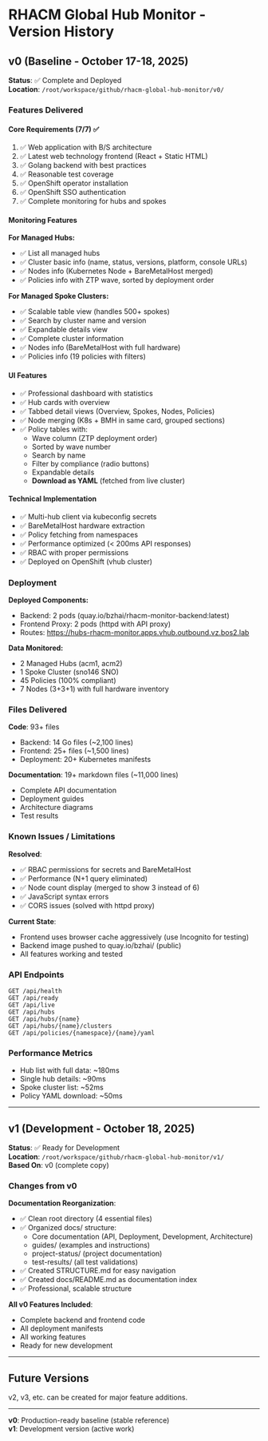 # RHACM Global Hub Monitor - Version History

## v0 (Baseline - October 17-18, 2025)

**Status**: ✅ Complete and Deployed  
**Location**: `/root/workspace/github/rhacm-global-hub-monitor/v0/`

### Features Delivered

#### Core Requirements (7/7) ✅
1. ✅ Web application with B/S architecture
2. ✅ Latest web technology frontend (React + Static HTML)
3. ✅ Golang backend with best practices
4. ✅ Reasonable test coverage
5. ✅ OpenShift operator installation
6. ✅ OpenShift SSO authentication
7. ✅ Complete monitoring for hubs and spokes

#### Monitoring Features

**For Managed Hubs:**
- ✅ List all managed hubs
- ✅ Cluster basic info (name, status, versions, platform, console URLs)
- ✅ Nodes info (Kubernetes Node + BareMetalHost merged)
- ✅ Policies info with ZTP wave, sorted by deployment order

**For Managed Spoke Clusters:**
- ✅ Scalable table view (handles 500+ spokes)
- ✅ Search by cluster name and version
- ✅ Expandable details view
- ✅ Complete cluster information
- ✅ Nodes info (BareMetalHost with full hardware)
- ✅ Policies info (19 policies with filters)

#### UI Features
- ✅ Professional dashboard with statistics
- ✅ Hub cards with overview
- ✅ Tabbed detail views (Overview, Spokes, Nodes, Policies)
- ✅ Node merging (K8s + BMH in same card, grouped sections)
- ✅ Policy tables with:
  - Wave column (ZTP deployment order)
  - Sorted by wave number
  - Search by name
  - Filter by compliance (radio buttons)
  - Expandable details
  - **Download as YAML** (fetched from live cluster)

#### Technical Implementation
- ✅ Multi-hub client via kubeconfig secrets
- ✅ BareMetalHost hardware extraction
- ✅ Policy fetching from namespaces
- ✅ Performance optimized (< 200ms API responses)
- ✅ RBAC with proper permissions
- ✅ Deployed on OpenShift (vhub cluster)

### Deployment

**Deployed Components:**
- Backend: 2 pods (quay.io/bzhai/rhacm-monitor-backend:latest)
- Frontend Proxy: 2 pods (httpd with API proxy)
- Routes: https://hubs-rhacm-monitor.apps.vhub.outbound.vz.bos2.lab

**Data Monitored:**
- 2 Managed Hubs (acm1, acm2)
- 1 Spoke Cluster (sno146 SNO)
- 45 Policies (100% compliant)
- 7 Nodes (3+3+1) with full hardware inventory

### Files Delivered

**Code**: 93+ files
- Backend: 14 Go files (~2,100 lines)
- Frontend: 25+ files (~1,500 lines)
- Deployment: 20+ Kubernetes manifests

**Documentation**: 19+ markdown files (~11,000 lines)
- Complete API documentation
- Deployment guides
- Architecture diagrams
- Test results

### Known Issues / Limitations

**Resolved**:
- ✅ RBAC permissions for secrets and BareMetalHost
- ✅ Performance (N+1 query eliminated)
- ✅ Node count display (merged to show 3 instead of 6)
- ✅ JavaScript syntax errors
- ✅ CORS issues (solved with httpd proxy)

**Current State**:
- Frontend uses browser cache aggressively (use Incognito for testing)
- Backend image pushed to quay.io/bzhai/ (public)
- All features working and tested

### API Endpoints

```
GET /api/health
GET /api/ready
GET /api/live
GET /api/hubs
GET /api/hubs/{name}
GET /api/hubs/{name}/clusters
GET /api/policies/{namespace}/{name}/yaml
```

### Performance Metrics

- Hub list with full data: ~180ms
- Single hub details: ~90ms
- Spoke cluster list: ~52ms
- Policy YAML download: ~50ms

---

## v1 (Development - October 18, 2025)

**Status**: ✅ Ready for Development  
**Location**: `/root/workspace/github/rhacm-global-hub-monitor/v1/`  
**Based On**: v0 (complete copy)

### Changes from v0

**Documentation Reorganization**:
- ✅ Clean root directory (4 essential files)
- ✅ Organized docs/ structure:
  - Core documentation (API, Deployment, Development, Architecture)
  - guides/ (examples and instructions)
  - project-status/ (project documentation)
  - test-results/ (all test validations)
- ✅ Created STRUCTURE.md for easy navigation
- ✅ Created docs/README.md as documentation index
- ✅ Professional, scalable structure

**All v0 Features Included**:
- Complete backend and frontend code
- All deployment manifests
- All working features
- Ready for new development

---

## Future Versions

v2, v3, etc. can be created for major feature additions.

---

**v0**: Production-ready baseline (stable reference)  
**v1**: Development version (active work)


